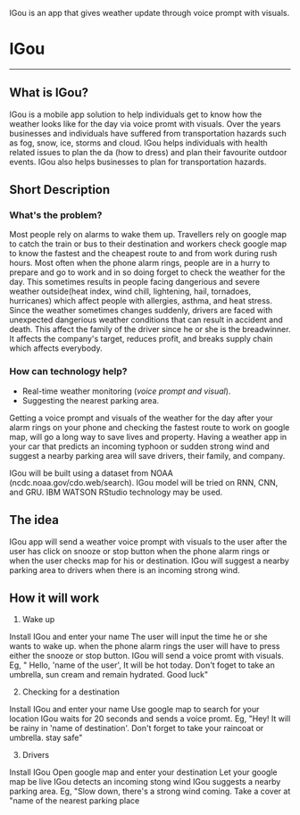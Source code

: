 
IGou is an app that gives weather update through voice prompt with visuals.

# IGou #   
_______________________________________________________________________________________________________________________________________________  

## What is IGou? ##
IGou is a mobile app solution to help individuals get to know how the weather looks like for the day via voice promt with visuals. Over the years businesses and individuals have suffered from transportation hazards such as fog, snow, ice, storms and cloud. IGou helps individuals with health related issues to plan the da (how to dress) and plan their favourite outdoor events. IGou also helps businesses to plan for transportation hazards. 


## Short Description <a name="Short-Description"></a>

### What's the problem?
Most people rely on alarms to wake them up. Travellers rely on google map to catch the train or bus to their destination and workers check google map to know the fastest and the cheapest route to and from work during rush hours. Most often when the phone alarm rings, people are in a hurry to prepare and go to work and in so doing forget to check the weather for the day. This sometimes results in people facing dangerious and severe weather outside(heat index, wind chill, lightening, hail, tornadoes, hurricanes) which affect people with allergies, asthma, and heat stress. 
Since the weather sometimes changes suddenly, drivers are faced with unexpected dangerious weather conditions that can result in accident and death.  This affect the family of the driver since he or she is the breadwinner. It affects the company's target, reduces profit, and breaks supply chain which affects everybody.  


### How can technology help?

* Real-time weather monitoring (*voice prompt and visual*).
* Suggesting the nearest parking area.

Getting a voice prompt and visuals of the weather for the day after your alarm rings on your phone and checking the fastest route to work on google map, will go a long way to save lives and property. Having a weather app in your car that predicts an incoming typhoon or sudden strong wind and suggest a nearby parking area will save drivers, their family, and company.

IGou will be built using a dataset from NOAA (ncdc.noaa.gov/cdo.web/search). IGou model will be tried on RNN, CNN, and GRU. IBM WATSON RStudio technology may be used. 


## The idea 
IGou app will send a weather voice prompt with visuals to the user after the user has click on snooze or stop button when the phone alarm rings or when the user checks map for his or destination. IGou will suggest a nearby parking area to drivers when there is an incoming strong wind.

## How it will work
1. Wake up

Install IGou and enter your name
The user will input the time he or she wants to wake up.
when the phone alarm rings the user will have to press either the snooze or stop button.
IGou will send a voice promt with visuals. Eg, " Hello, 'name of the user', It will be hot today. Don't foget to take an umbrella, sun cream and remain hydrated. Good luck"

2. Checking for a destination

Install IGou and enter your name
Use google map to search for your location
IGou waits for 20 seconds and sends a voice promt. Eg, "Hey! It will be rainy in 'name of destination'. Don't forget to take your raincoat or umbrella. stay safe"

3. Drivers

Install IGou
Open google map and enter your destination
Let your google map be live
IGou detects an incoming stong wind 
IGou suggests a nearby parking area. Eg, "Slow down, there's a strong wind coming. Take a cover at "name of the nearest parking place


